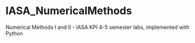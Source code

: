# IASA_NumericalMethods
Numerical Methods I and II - IASA KPI 4-5 semester labs, implemented with Python
